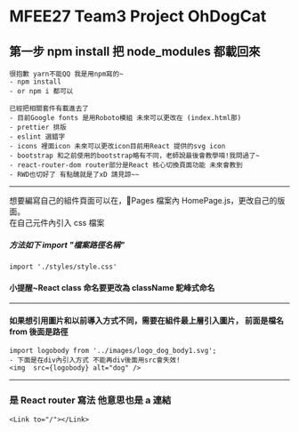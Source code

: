 # MFEE27 Team3 Project OhDogCat

## 第一步 npm install 把 node_modules 都載回來

```javascript=
很抱歉 yarn不能QQ 我是用npm寫的~
- npm install
- or npm i 都可以
```

```javascript=
已經把相關套件有載進去了
- 目前Google fonts 是用Roboto模組 未來可以更改在 (index.html那)
- prettier 排版
- eslint 選錯字
- icons 裡面icon 未來可以更改icon目前用React 提供的svg icon
- bootstrap 和之前使用的bootstrap略有不同，老師說最後會教學唷!我問過了~
- react-router-dom router部分是React 核心切換頁面功能 未來會教到
- RWD也切好了 有點醜就是了xD 請見諒~~
```

---

想要編寫自己的組件頁面可以在，📁Pages 檔案內 HomePage.js，更改自己的版面。  
在自己元件內引入 css 檔案

##### 方法如下 import "檔案路徑名稱"

```javascript=
import './styles/style.css'
```

#### 小提醒~React class 命名要更改為 className 駝峰式命名

---

#### 如果想引用圖片和以前導入方式不同，需要在組件最上層引入圖片， 前面是檔名 from 後面是路徑

```javascript=
import logobody from '../images/logo_dog_body1.svg';
- 下面是在div內引入方式 不能再div後面用src會失效!
<img  src={logobody} alt="dog" />
```

---

### <Link>是 React router 寫法 他意思也是 a 連結

```jsx=
<Link to="/"></Link>
```
